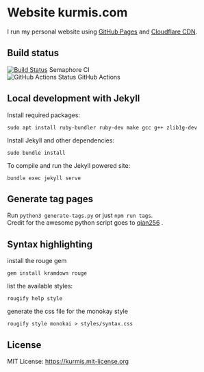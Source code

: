 Website kurmis.com
==================

I run my personal website using [GitHub Pages][ghp] and [Cloudflare CDN][cf].

[ghp]: https://pages.github.com/
[cf]: https://www.cloudflare.com/

Build status
------------

[![Build Status](https://semaphoreci.com/api/v1/oliworx/oliworx-github-com/branches/master/shields_badge.svg)](https://semaphoreci.com/oliworx/oliworx-github-com) Semaphore CI  
![GitHub Actions Status](https://github.com/oliworx/oliworx.github.com/workflows/Website/badge.svg) GitHub Actions 

Local development with Jekyll
-----------------------------
Install required packages:
```
sudo apt install ruby-bundler ruby-dev make gcc g++ zlib1g-dev
```

Install Jekyll and other dependencies:
```
sudo bundle install
```

To compile and run the Jekyll powered site: 
```
bundle exec jekyll serve
```

Generate tag pages
------------------
Run `python3 generate-tags.py` or just `npm run tags`.  
Credit for the awesome python script goes to [qian256](https://github.com/qian256/qian256.github.io/blob/master/tag_generator.py) .

Syntax highlighting
-------------------

install the rouge gem

    gem install kramdown rouge

list the available styles:

    rougify help style
    
generate the css file for the monokay style

    rougify style monokai > styles/syntax.css

License
-------

MIT License: https://kurmis.mit-license.org
